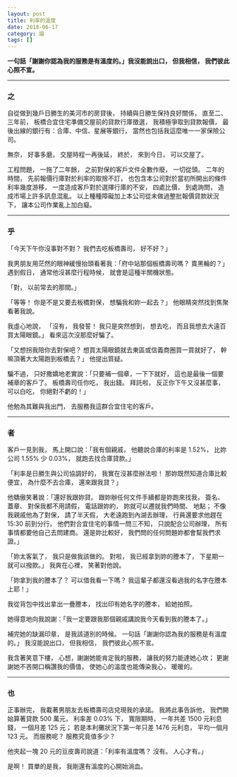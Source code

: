 ```yaml
---
layout: post
title: 利率的溫度
date: 2018-06-17
category: 謅
tags: []
---
```


**一句話「謝謝你認為我的服務是有溫度的。」我沒能說出口，
但我相信，
我們彼此心照不宣。**

- -------

### 之
自從做到幾戶日勝生的美河市的房貸後，
持續與日勝生保持良好關係，
直至二、三年前，
板橋合宜住宅準備交屋前的貸款行庫徵選，
我積極爭取到貸款報價，
最後出線的銀行有：合庫、中信、星展等銀行，
當然也包括我這麼唯一一家保險公司。

<!--more-->
無奈，
好事多磨，
交屋時程一再後延，
終於，
來到今日，
可以交屋了。

工程問題，
一拖了二年餘，
之前對保的客戶文件全數作廢，
一切從頭。
二年的時間，
先前報價行庫對於利率的取捨不訂，
也包含本公司對於當初所開出的條件利率幾度游移，
一度造成客戶對於選擇行庫的不安，
四處比價，
到處詢問，
造成市場上許多訊息混亂。
以上種種障礙加上本公司從未做過整批報價貸款狀況下，
讓本公司作業亂上加白癡。

- ------

### 乎
「今天下午你沒事對不對？
我們去吃板橋壽司，
好不好？」

我男朋友用茫然的眼神緩慢抬頭看著我：「府中站那個板橋壽司嗎？
賣黑輪的？」
遇到假日，
通常他沒甚麼行程時候，
就會是這種半關機狀態。

「對，
以前常去的那間。」

「等等！
你是不是又要去板橋對保，
想騙我和妳一起去？」
他眼睛突然找到焦聚看著我說。

我虛心地說，
「沒有，
我發誓！
我只是突然想到，
想去吃，
而且我想去大遠百買太陽眼鏡。」
看來這次沒那麼好騙了。

「又想拐我陪你去對保吧？
想買太陽眼鏡就去東區或信義商圈買一買就好了，
幹嘛頂著大太陽跑到板橋去？」
他提出質疑。

騙不過，
只好撒嬌地老實說：「只要補一個章，一下下就好，
這也是最後一個要補章的客戶了。
板橋壽司任你吃，
我出錢。
拜託啦，
反正你下午又沒甚麼事，
可以白吃，
你絕對不虧的！」

他勉為其難與我出門，
去服務我這群合宜住宅的客戶。

- -------------

### 者
客戶一見到我，
馬上開口說：「我有個親戚，
他聽說合庫的利率是 1.52%，
比妳公司 1.55% 少 0.03%，
就跑去找合庫貸款。」

「利率是日勝生與公司協調好的，
我實在沒甚麼辦法啦！
那妳既然知道合庫比較便宜，
為什麼不去合庫，
還來跟我貸？」

他驕傲笑著說：「還好我跟妳貸。
跟妳辦任何文件手續都是妳跑來找我，
簽名、 蓋章、 對保我都不用請假，
電話跟妳約，
妳就可以遷就我們時間、 地點；
不像我親戚他為了對保，
請了半天假，
大老遠跑到內湖去辦理，
行員還要求他趕在 15:30 前到分行，
他們對合宜住宅的事情一問三不知，
只說配合公司辦理，
所有事情都要他自己去問建商。
還是妳比較好，
我們問的任何問題妳都會幫我們求證。」

「妳太客氣了，
我只是做我該做的。
對啦，
我已經拿到妳的謄本了，
下星期一就可以撥款。」
我爽在心裡，
笑著對他說。

「妳拿到我的謄本了？
可以借我看一下嗎？
我這輩子都還沒看過我的名字在謄本上耶！」

我從背包中找出拿出一疊謄本，
找出印有她名字的謄本，
給她拍照。

她得意地向我說謝：「我一定要跟我那個親戚講說我今天看到我的謄本了。」

補完她的缺漏印章，
是我該道別的時候。
一句話「謝謝你認為我的服務是有溫度的。」
我沒能說出口，
但我相信，
我們彼此心照不宣。

我含著笑意下樓，
心想，謝謝她能肯定我的服務，
讓我的努力能達她心坎；
更謝謝她不吝開口稱讚我的價值，
使她心的溫度也能傳染我心，
暖暖的。

- -----------------

### 也
正事辦完，
我載著男朋友去板橋壽司店兌現我的承諾。
我將此事告訴他，
我們開始算著貸款 500 萬元，
利率差 0.03% 下，
寬限期時，
一年共差 1500 元利息錢，
一個月差 125 元；
若是本利攤狀況下第一年只差 1476 元利息，
平均一個月 123 元。
而服務呢？
服務究竟值多少？

他夾起一塊 20 元的豆皮壽司說道：「利率有溫度嗎？
沒有。
人心才有。」

是啊！
買單的是我，
我剛還有溫度的心開始淌血。

